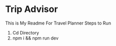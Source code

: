 # Trip Advisor

This is My Readme For Travel Planner 
Steps to Run 
1. Cd Directory
2. npm i && npm run dev